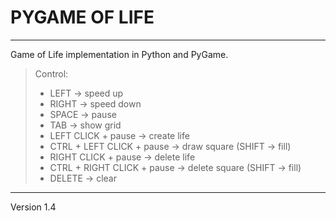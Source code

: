 # PYGAME OF LIFE

<hr>

Game of Life implementation in Python and PyGame.

> Control:
> - LEFT -> speed up
> - RIGHT -> speed down
> - SPACE -> pause
> - TAB -> show grid
> - LEFT CLICK + pause -> create life
> - CTRL + LEFT CLICK + pause -> draw square (SHIFT -> fill)
> - RIGHT CLICK + pause -> delete life
> - CTRL + RIGHT CLICK + pause -> delete square (SHIFT -> fill)
> - DELETE -> clear
<hr>

Version 1.4
